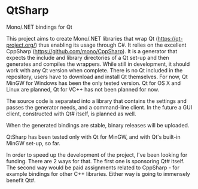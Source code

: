 QtSharp
=======

Mono/.NET bindings for Qt

This project aims to create Mono/.NET libraries that wrap Qt (https://qt-project.org/) thus enabling its usage through C#. It relies on the excellent CppSharp (https://github.com/mono/CppSharp).
It is a generator that expects the include and library directories of a Qt set-up and then generates and compiles the wrappers. While still in development, it should work with any Qt version when complete. There is no Qt included in the repository, users have to download and install Qt themselves. For now, Qt MinGW for Windows has been the only tested version. Qt for OS X and Linux are planned, Qt for VC++ has not been planned for now.

The source code is separated into a library that contains the settings and passes the generator needs, and a command-line client. In the future a GUI client, constructed with Qt# itself, is planned as well.

When the generated bindings are stable, binary releases will be uploaded.


QtSharp has been tested only with Qt for MinGW, and with Qt's built-in MinGW set-up, so far.


In order to speed up the development of the project, I've been looking for funding. There are 2 ways for that. The first one is sponsoring Qt# itself. The second way would be paid assignments related to CppSharp - for example bindings for other C++ libraries. Either way is going to immensely benefit Qt#.